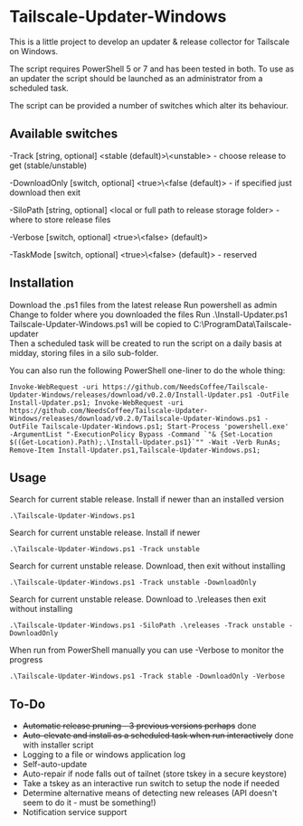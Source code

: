 # Tailscale-Updater-Windows

This is a little project to develop an updater & release collector for Tailscale on Windows.

The script requires PowerShell 5 or 7 and has been tested in both.
To use as an updater the script should be launched as an administrator from a scheduled task.

The script can be provided a number of switches which alter its behaviour.

## Available switches
\-Track [string, optional] \<stable (default)>\\\<unstable> - choose release to get (stable/unstable)

\-DownloadOnly [switch, optional] \<true>\\\<false (default)> - if specified just download then exit

\-SiloPath [string, optional] \<local or full path to release storage folder> - where to store release files

\-Verbose [switch, optional] \<true>\\\<false> (default)>

\-TaskMode [switch, optional] \<true>\\\<false> (default)> - reserved

## Installation

Download the .ps1 files from the latest release
Run powershell as admin
Change to folder where you downloaded the files
Run .\Install-Updater.ps1
Tailscale-Updater-Windows.ps1 will be copied to C:\ProgramData\Tailscale-updater\
Then a scheduled task will be created to run the script on a daily basis at midday, storing files in a silo sub-folder.

You can also run the following PowerShell one-liner to do the whole thing:
```
Invoke-WebRequest -uri https://github.com/NeedsCoffee/Tailscale-Updater-Windows/releases/download/v0.2.0/Install-Updater.ps1 -OutFile Install-Updater.ps1; Invoke-WebRequest -uri https://github.com/NeedsCoffee/Tailscale-Updater-Windows/releases/download/v0.2.0/Tailscale-Updater-Windows.ps1 -OutFile Tailscale-Updater-Windows.ps1; Start-Process 'powershell.exe' -ArgumentList "-ExecutionPolicy Bypass -Command `"& {Set-Location $((Get-Location).Path);.\Install-Updater.ps1}`"" -Wait -Verb RunAs; Remove-Item Install-Updater.ps1,Tailscale-Updater-Windows.ps1;
```

## Usage

Search for current stable release. Install if newer than an installed version
```plaintext
.\Tailscale-Updater-Windows.ps1
```

Search for current unstable release. Install if newer
```plaintext
.\Tailscale-Updater-Windows.ps1 -Track unstable
```

Search for current unstable release. Download, then exit without installing
```plaintext
.\Tailscale-Updater-Windows.ps1 -Track unstable -DownloadOnly
```

Search for current unstable release. Download to .\releases then exit without installing
```plaintext
.\Tailscale-Updater-Windows.ps1 -SiloPath .\releases -Track unstable -DownloadOnly
```

When run from PowerShell manually you can use -Verbose to monitor the progress
```plaintext
.\Tailscale-Updater-Windows.ps1 -Track stable -DownloadOnly -Verbose
```

## To-Do
- ~~Automatic release pruning - 3 previous versions perhaps~~ done
- ~~Auto-elevate and install as a scheduled task when run interactively~~ done with installer script
- Logging to a file or windows application log
- Self-auto-update
- Auto-repair if node falls out of tailnet (store tskey in a secure keystore)
- Take a tskey as an interactive run switch to setup the node if needed
- Determine alternative means of detecting new releases (API doesn't seem to do it - must be something!)
- Notification service support
